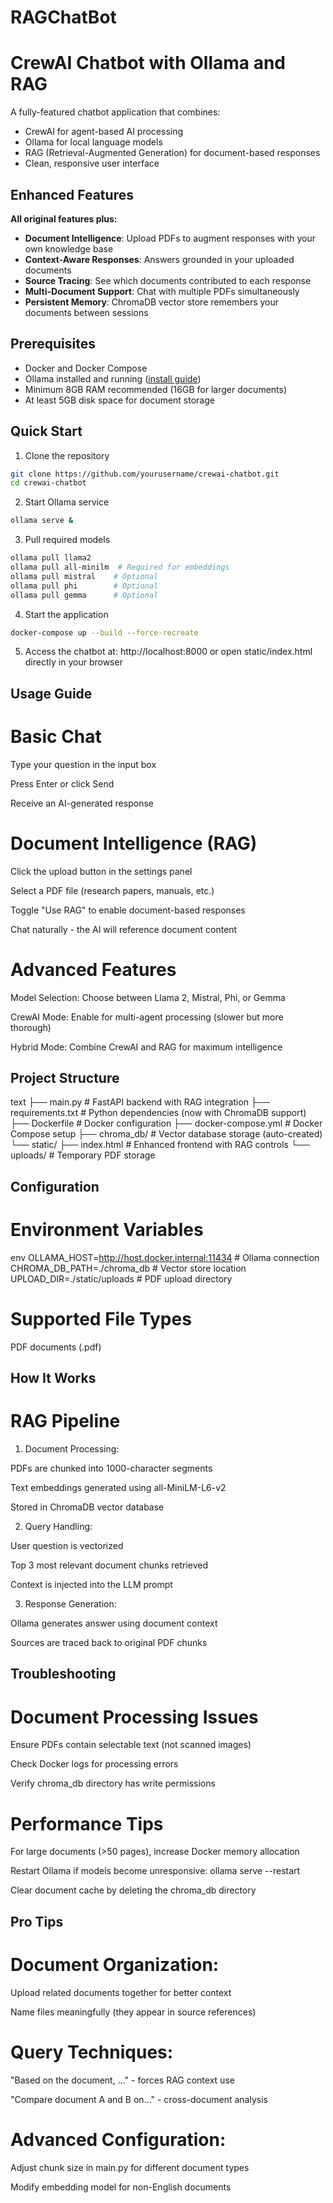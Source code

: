 # RAGChatBot
# CrewAI Chatbot with Ollama and RAG

A fully-featured chatbot application that combines:
- CrewAI for agent-based AI processing
- Ollama for local language models 
- RAG (Retrieval-Augmented Generation) for document-based responses
- Clean, responsive user interface

## Enhanced Features

**All original features plus:**
- **Document Intelligence**: Upload PDFs to augment responses with your own knowledge base
- **Context-Aware Responses**: Answers grounded in your uploaded documents
- **Source Tracing**: See which documents contributed to each response
- **Multi-Document Support**: Chat with multiple PDFs simultaneously
- **Persistent Memory**: ChromaDB vector store remembers your documents between sessions

## Prerequisites

- Docker and Docker Compose
- Ollama installed and running ([install guide](https://ollama.com/))
- Minimum 8GB RAM recommended (16GB for larger documents)
- At least 5GB disk space for document storage

## Quick Start

1. Clone the repository
```bash
git clone https://github.com/yourusername/crewai-chatbot.git
cd crewai-chatbot 
```

2. Start Ollama service
```bash
ollama serve &
```

3. Pull required models
```bash
ollama pull llama2
ollama pull all-minilm  # Required for embeddings
ollama pull mistral    # Optional
ollama pull phi        # Optional
ollama pull gemma      # Optional
```

4. Start the application
```bash
docker-compose up --build --force-recreate
```

5. Access the chatbot at:
http://localhost:8000 or open static/index.html directly in your browser

## Usage Guide
# Basic Chat
Type your question in the input box

Press Enter or click Send

Receive an AI-generated response

# Document Intelligence (RAG)
Click the upload button in the settings panel

Select a PDF file (research papers, manuals, etc.)

Toggle "Use RAG" to enable document-based responses

Chat naturally - the AI will reference document content

# Advanced Features
Model Selection: Choose between Llama 2, Mistral, Phi, or Gemma

CrewAI Mode: Enable for multi-agent processing (slower but more thorough)

Hybrid Mode: Combine CrewAI and RAG for maximum intelligence

## Project Structure
text
├── main.py                  # FastAPI backend with RAG integration
├── requirements.txt         # Python dependencies (now with ChromaDB support)
├── Dockerfile               # Docker configuration
├── docker-compose.yml       # Docker Compose setup
├── chroma_db/               # Vector database storage (auto-created)
└── static/
    ├── index.html           # Enhanced frontend with RAG controls
    └── uploads/             # Temporary PDF storage

## Configuration
# Environment Variables
env
OLLAMA_HOST=http://host.docker.internal:11434  # Ollama connection
CHROMA_DB_PATH=./chroma_db                     # Vector store location
UPLOAD_DIR=./static/uploads                   # PDF upload directory

# Supported File Types
PDF documents (.pdf)


## How It Works
# RAG Pipeline
1. Document Processing:

PDFs are chunked into 1000-character segments

Text embeddings generated using all-MiniLM-L6-v2

Stored in ChromaDB vector database

2. Query Handling:

User question is vectorized

Top 3 most relevant document chunks retrieved

Context is injected into the LLM prompt

3. Response Generation:

Ollama generates answer using document context

Sources are traced back to original PDF chunks

## Troubleshooting
# Document Processing Issues

Ensure PDFs contain selectable text (not scanned images)

Check Docker logs for processing errors

Verify chroma_db directory has write permissions

# Performance Tips

For large documents (>50 pages), increase Docker memory allocation

Restart Ollama if models become unresponsive: ollama serve --restart

Clear document cache by deleting the chroma_db directory

## Pro Tips
# Document Organization:

Upload related documents together for better context

Name files meaningfully (they appear in source references)

# Query Techniques:

"Based on the document, ..." - forces RAG context use

"Compare document A and B on..." - cross-document analysis

# Advanced Configuration:

Adjust chunk size in main.py for different document types

Modify embedding model for non-English documents
